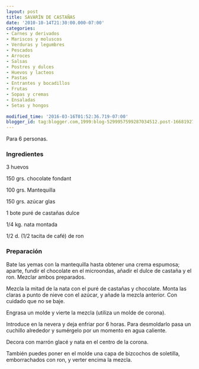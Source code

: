 ```yaml
---
layout: post
title: SAVARÍN DE CASTAÑAS
date: '2010-10-14T21:30:00.000-07:00'
categories:
- Carnes y derivados
- Mariscos y moluscos
- Verduras y legumbres
- Pescados
- Arroces
- Salsas
- Postres y dulces
- Huevos y lacteos
- Pastas
- Entrantes y bocadillos
- Frutas
- Sopas y cremas
- Ensaladas
- Setas y hongos
 
modified_time: '2016-03-16T01:52:36.719-07:00'
blogger_id: tag:blogger.com,1999:blog-5299957599287034512.post-166819279451979240
---
```


Para 6 personas.

<h3>Ingredientes</h3>

3 huevos

150 grs. chocolate fondant

100 grs. Mantequilla

150 grs. azúcar glas

1 bote puré de castañas dulce

1/4 kg. nata montada

1/2 d. (1/2 tacita de café) de ron

<h3>Preparación</h3>

Bate las yemas con la mantequilla hasta obtener una crema espumosa; aparte, fundir el chocolate en el microondas, añadir el dulce de castaña y el ron. Mezclar ambos preparados.

Mezcla la mitad de la nata con el puré de castañas y chocolate. Monta las claras a punto de nieve con el azúcar, y añade la mezcla anterior. Con cuidado que no se baje.

Engrasa un molde y vierte la mezcla (utiliza un molde de corona).

Introduce en la nevera y deja enfriar por 6 horas. Para desmoldarlo pasa un cuchillo alrededor y sumérgelo por un momento en agua caliente.

Decora con marrón glacé y nata en el centro de la corona.

También puedes poner en el molde una capa de bizcochos de soletilla, emborrachados con ron, y verter encima la mezcla.

